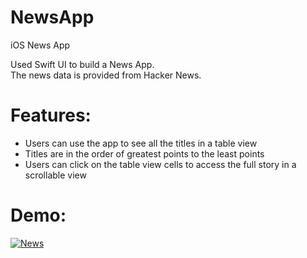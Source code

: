 # NewsApp
iOS News App

Used Swift UI to build a News App. <br/>
The news data is provided from Hacker News. <br/>

# Features:
- Users can use the app to see all the titles in a table view
- Titles are in the order of greatest points to the least points
- Users can click on the table view cells to access the full story in a scrollable view

# Demo:
<a href="https://media.giphy.com/media/hSRi3w84dy4HS710rT/giphy.gif"><img src="https://media.giphy.com/media/hSRi3w84dy4HS710rT/giphy.gif" title="News"/></a>
